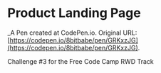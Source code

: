 # Product Landing Page
 _A Pen created at CodePen.io. Original URL: [https://codepen.io/8bitbabe/pen/GRKxzJG](https://codepen.io/8bitbabe/pen/GRKxzJG).

 Challenge #3 for the Free Code Camp RWD Track